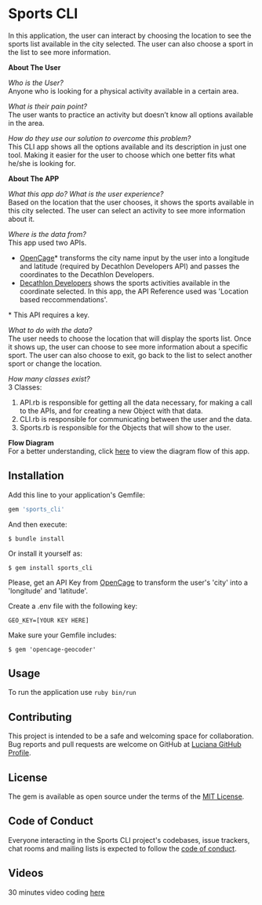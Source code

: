 # Sports CLI

In this application, the user can interact by choosing the location to see the sports list available in the city selected. The user can also choose
a sport in the list to see more information.

**About The User**

*Who is the User?*\
Anyone who is looking for a physical activity available in a certain area.

*What is their pain point?*\
The user wants to practice an activity but doesn’t know all options available in the area.

*How do they use our solution to overcome this problem?*\
This CLI app shows all the options available and its description in just one tool. Making it easier for the user to choose which one better fits what he/she is looking for.

**About The APP**

*What this app do? What is the user experience?*\
Based on the location that the user chooses, it shows the sports available in this city selected. The user can select an activity to see more information about it.

*Where is the data from?*\
This app used two APIs.
* [OpenCage](https://opencagedata.com)* transforms the city name input by the user into a longitude and latitude (required by Decathlon Developers API) and passes the coordinates to the Decathlon Developers.
* [Decathlon Developers](https://developers.decathlon.com/products/sports/docs) shows the sports activities available
in the coordinate selected. In this app, the API Reference used was 'Location based reccommendations'.

\* This API requires a key.

*What to do with the data?*\
The user needs to choose the location that will display the sports list. Once it shows up, the user can choose to see more information about a specific sport.
The user can also choose to exit, go back to the list to select another sport or change the location.

*How many classes exist?*\
3 Classes:
1. API.rb is responsible for getting all the data necessary, for making a call to the APIs, and for creating a new Object with that data.
2. CLI.rb is responsible for communicating between the user and the data.
3. Sports.rb is responsible for the Objects that will show to the user.

**Flow Diagram**\
For a better understanding, click [here](https://drive.google.com/file/d/1ANF-wdZSBUzcaaAP-_1v8IyzyyTTS5WU/view?usp=sharing) to view the diagram flow of this app.

## Installation

Add this line to your application's Gemfile:

```ruby
gem 'sports_cli'
```

And then execute:

    $ bundle install

Or install it yourself as:

    $ gem install sports_cli

Please, get an API Key from [OpenCage](https://opencagedata.com/) to transform the user's 'city' into a 'longitude' and 'latitude'.

Create a .env file with the following key:
```
GEO_KEY=[YOUR KEY HERE]
```

Make sure your Gemfile includes:
```
$ gem 'opencage-geocoder'
```
## Usage

To run the application use `ruby bin/run`

## Contributing

This project is intended to be a safe and welcoming space for collaboration.
Bug reports and pull requests are welcome on GitHub at [Luciana GitHub Profile](https://github.com/luciana-lab).

## License

The gem is available as open source under the terms of the [MIT License](https://opensource.org/licenses/MIT).

## Code of Conduct

Everyone interacting in the Sports CLI project's codebases, issue trackers, chat rooms and mailing lists is expected to follow the [code of conduct](https://github.com/[USERNAME]/sports_cli/blob/master/CODE_OF_CONDUCT.md).

## Videos
30 minutes video coding [here](https://youtu.be/-cDJmhXAYJw)